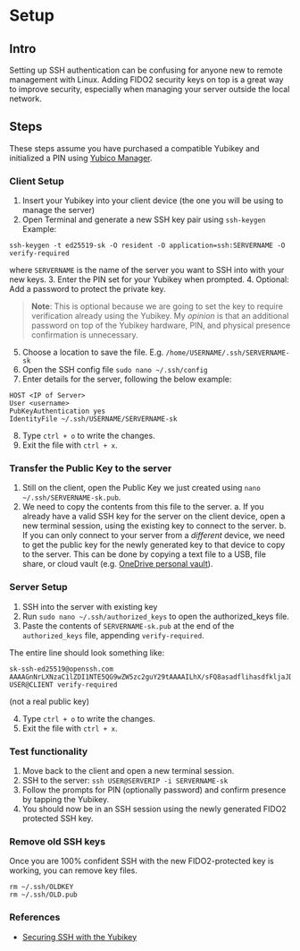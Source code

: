 # Setup
## Intro
Setting up SSH authentication can be confusing for anyone new to remote management with Linux. Adding FIDO2 security keys on top is a great way to improve security, especially when managing your server outside the local network.

## Steps
These steps assume you have purchased a compatible Yubikey and initialized a PIN using [Yubico Manager](https://www.yubico.com/support/download/yubikey-manager/).

### Client Setup
1. Insert your Yubikey into your client device (the one you will be using to manage the server)
2. Open Terminal and generate a new SSH key pair using `ssh-keygen`
Example:
```
ssh-keygen -t ed25519-sk -O resident -O application=ssh:SERVERNAME -O verify-required
```
where `SERVERNAME` is the name of the server you want to SSH into with your new keys.
3. Enter the PIN set for your Yubikey when prompted.
4. Optional: Add a password to protect the private key.

> **Note**: This is optional because we are going to set the key to require verification already using the Yubikey. My *opinion* is that an additional password on top of the Yubikey hardware, PIN, and physical presence confirmation is unnecessary.

5. Choose a location to save the file. E.g. `/home/USERNAME/.ssh/SERVERNAME-sk` 
6. Open the SSH config file `sudo nano ~/.ssh/config`
7. Enter details for the server, following the below example:
```
HOST <IP of Server>
User <username>
PubKeyAuthentication yes
IdentityFile ~/.ssh/USERNAME/SERVERNAME-sk
```
8. Type `ctrl + o` to write the changes.
9. Exit the file with `ctrl + x`.

### Transfer the Public Key to the server
1. Still on the client, open the Public Key we just created using `nano ~/.ssh/SERVERNAME-sk.pub`.
2. We need to copy the contents from this file to the server. 
  a. If you already have a valid SSH key for the server on the client device, open a new terminal session, using the existing key to connect to the server.
  b. If you can only connect to your server from a *different* device, we need to get the public key for the newly generated key to that device to copy to the server. This can be done by copying a text file to a USB, file share, or cloud vault (e.g. [OneDrive personal vault](https://www.microsoft.com/en-us/microsoft-365/onedrive/personal-vault)). 

### Server Setup
1. SSH into the server with existing key
2. Run `sudo nano ~/.ssh/authorized_keys` to open the authorized_keys file.
3. Paste the contents of `SERVERNAME-sk.pub` at the end of the `authorized_keys` file, appending `verify-required`.

The entire line should look something like:
```
sk-ssh-ed25519@openssh.com AAAAGnNrLXNzaC1lZDI1NTE5QG9wZW5zc2guY29tAAAAILhX/sFQ8asadflihasdfkljaJDAUDFNkdjfDpakjdfjdWwwMQ== USER@CLIENT verify-required
```
(not a real public key)

4. Type `ctrl + o` to write the changes.
5. Exit the file with `ctrl + x`.

### Test functionality
1. Move back to the client and open a new terminal session.
2. SSH to the server: `ssh USER@SERVERIP -i SERVERNAME-sk`
3. Follow the prompts for PIN (optionally password) and confirm presence by tapping the Yubikey.
4. You should now be in an SSH session using the newly generated FIDO2 protected SSH key.

### Remove old SSH keys
Once you are 100% confident SSH with the new FIDO2-protected key is working, you can remove key files.

```
rm ~/.ssh/OLDKEY
rm ~/.ssh/OLD.pub
```

### References
- [Securing SSH with the Yubikey](https://developers.yubico.com/SSH/)
